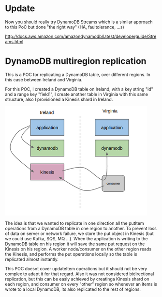 # Update

Now you should really try DynamoDB Streams which is a similar approach to this PoC but done "the right way" (HA, faultolerance, ...s)

http://docs.aws.amazon.com/amazondynamodb/latest/developerguide/Streams.html

# DynamoDB multiregion replication

This is a POC for replicating a DynamoDB table, over different regions. In this case between Ireland and Virginia.

For this POC, I created a DynamoDB table on Ireland, with a key string "id" and a range key "field1", I create another table in Virginia with this same structure, also I provisioned a Kinesis shard in Ireland. 


![image](https://raw.githubusercontent.com/hadesbox/dynamodb-multiregion/master/foo.png)

The idea is that we wanted to replicate in one direction all the putItem operations from a DynamoDB table in one region to another. To prevent loss of data on server or network failure, we store the put object in Kinesis (but we could use Kafka, SQS, MQ ...). When the application is writing to the DynamoDB table on his region it will save the same put request on the Kinesis on his region. A worker node/consumer on the other region reads the Kinesis, and performs the put operations locally so the table is replicated almost instantly.

This POC doesnt cover updateItem operations but it should not be very complex to adapt it for that regard. Also it was not considered bidirectional replication, but this can be easly achieved by creatinga Kinesis shard on each region, and consumer on every "other" region so whenever an items is wrote to a local DynamoDB, its also replicated to the rest of regions.
